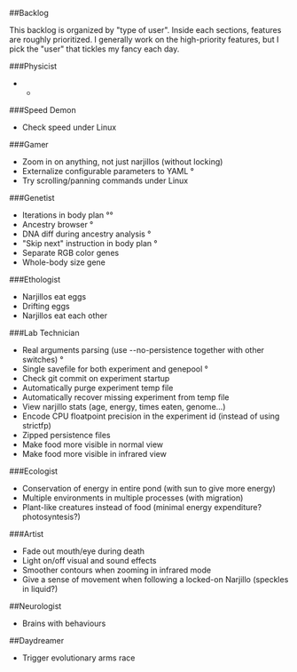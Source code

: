 ##Backlog

This backlog is organized by "type of user". Inside each sections, features are roughly prioritized.
I generally work on the high-priority features, but I pick the "user" that tickles my fancy each day.

###Physicist

* -

###Speed Demon

* Check speed under Linux

###Gamer

* Zoom in on anything, not just narjillos (without locking)
* Externalize configurable parameters to YAML °
* Try scrolling/panning commands under Linux

###Genetist

* Iterations in body plan °°
* Ancestry browser °
* DNA diff during ancestry analysis °
* "Skip next" instruction in body plan °
* Separate RGB color genes
* Whole-body size gene

###Ethologist

* Narjillos eat eggs
* Drifting eggs
* Narjillos eat each other

###Lab Technician

* Real arguments parsing (use --no-persistence together with other switches) °
* Single savefile for both experiment and genepool °
* Check git commit on experiment startup
* Automatically purge experiment temp file
* Automatically recover missing experiment from temp file
* View narjillo stats (age, energy, times eaten, genome...)
* Encode CPU floatpoint precision in the experiment id (instead of using strictfp)
* Zipped persistence files
* Make food more visible in normal view
* Make food more visible in infrared view

###Ecologist

* Conservation of energy in entire pond (with sun to give more energy)
* Multiple environments in multiple processes (with migration)
* Plant-like creatures instead of food (minimal energy expenditure? photosyntesis?)

###Artist

* Fade out mouth/eye during death
* Light on/off visual and sound effects
* Smoother contours when zooming in infrared mode
* Give a sense of movement when following a locked-on Narjillo (speckles in liquid?)

##Neurologist

* Brains with behaviours

##Daydreamer

* Trigger evolutionary arms race
